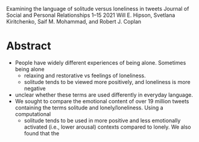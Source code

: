 Examining the language of solitude versus loneliness in tweets
Journal of Social and Personal Relationships 1–15 2021
Will E. Hipson, Svetlana Kiritchenko, Saif M. Mohammad, and Robert J. Coplan

# Abstract

* People have widely different experiences of being alone. Sometimes being alone
  * relaxing and restorative vs feelings of loneliness.
  * solitude tends to be viewed more positively, and loneliness is more negative
* unclear whether these terms are used differently in everyday language.
* We sought to compare the emotional content of over 19 million tweets
  containing the terms solitude and lonely/loneliness. Using a computational
  * solitude tends to be used in more positive and less emotionally activated
    (i.e., lower arousal) contexts compared to lonely. We also found that the
